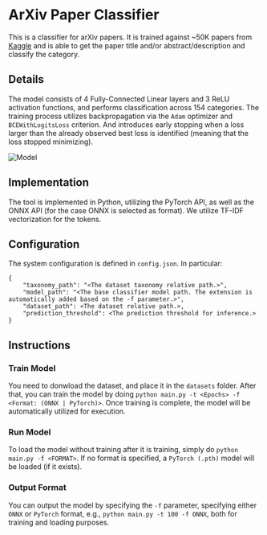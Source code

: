 # ArXiv Paper Classifier

This is a classifier for arXiv papers. It is trained against ~50K papers from [Kaggle](https://www.kaggle.com/datasets/barclaysav/b-interview-arxiv-dataset) and is able to get the paper title and/or abstract/description and classify the category.

## Details
The model consists of 4 Fully-Connected Linear layers and 3 ReLU activation functions, and performs classification across 154 categories. The training process utilizes backpropagation via the `Adam` optimizer and `BCEWithLogitsLoss` criterion. And introduces early stopping when a loss larger than the already observed best loss is identified (meaning that the loss stopped minimizing).

![Model](https://github.com/user-attachments/assets/29346063-0630-48f7-bdc7-9577af460a45)

## Implementation
The tool is implemented in Python, utilizing the PyTorch API, as well as the ONNX API (for the case ONNX is selected as format). We utilize TF-IDF vectorization for the tokens.

## Configuration
The system configuration is defined in `config.json`. In particular:
```
{
    "taxonomy_path": "<The dataset taxonomy relative path.>",
    "model_path": "<The base classifier model path. The extension is automatically added based on the -f parameter.>",
    "dataset_path": <The dataset relative path.>,
    "prediction_threshold": <The prediction threshold for inference.>
}
```

## Instructions

### Train Model
You need to donwload the dataset, and place it in the `datasets` folder.
After that, you can train the model by doing `python main.py -t <Epochs> -f <Format: (ONNX | PyTorch)>`. Once training is complete, the model will be automatically utilized for execution.

### Run Model
To load the model without training after it is training, simply do `python main.py -f <FORMAT>`. If no format is specified, a `PyTorch (.pth)` model will be loaded (if it exists).

### Output Format
You can output the model by specifying the `-f` parameter, specifying either `ONNX` or `PyTorch` format, e.g., `python main.py -t 100 -f ONNX`, both for training and loading purposes.
